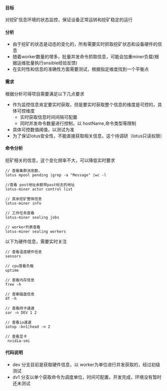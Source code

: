 #### 目标 
对挖矿信息环境的状态监控，保证设备正常运转和挖矿稳定的运行

#### 分析
* 由于挖矿的状态是动态的变化的，所有需要实时抓取挖矿状态和设备硬件的信息
* 随着worker数量的增多，批量并发命令抓取信息，可能会加重miner负载(根据运维批量执行ansible经验反馈)
* 在实时性和信息的准确性方面需要测试，根据指定维度找到一个平衡点

#### 需求
根据分析可得项目需要满足以下几点要求
* 作为监控信息肯定要实时获取，但是要实时获取整个信息的维度是可控的，具体可控维度
    * 实时获取信息时间间隔可配置
    * 同时并发命令数量进行控制，以 hostName,命令类型等限制
* 具体可控数值阈值，以测试为准    
* 为了保证lotus安全性，不能直接获取相关信息，这个待调研（lotus只读权限）

#### 命令分析

挖矿相关的信息，这个变化频率不大，可以降低实时要求 

    // 查看集群消息数，
    lotus mpool pending |grep -a "Message" |wc -l             

    //查看 post地址余额带post标志的地址
    lotus-miner actor control list
    
    // 其余挖矿整体信息
    lotus-miner info

    // 工作任务查看
    lotus-miner sealing jobs
    
    // worker列表查看
    lotus-miner sealing workers
        

以下为硬件信息，需要实时关注  

        
    // 查看温度硬件信息
    sensors
    
    // cpu查看负载
    uptime
    
    // 查看内存信息
    free -h
    
    // 查案磁盘信息
    df -h
    
    // 查看网卡速速
    sar -n DEV 1 2
    
    // 查看io速速
    iotop -bn1|head -n 2
    
    // 查看显卡
     nvidia-smi
     
     
#### 代码说明

* dev 分支目前是获取硬件信息，以 worker为单位进行并发获取的，经过初级测试 
* dv1 分支以单个获取命令为调度单位，时间可配置，开发完成，环境没有暂时还未测试     

    